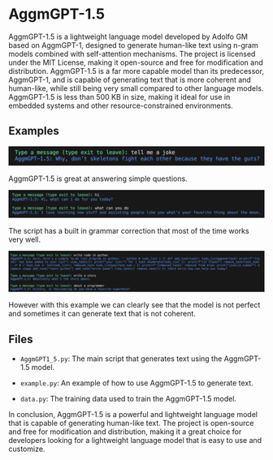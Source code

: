 # AggmGPT-1.5

AggmGPT-1.5 is a lightweight language model developed by Adolfo GM based on AggmGPT-1, designed to generate human-like text using n-gram models combined with self-attention mechanisms. The project is licensed under the MIT License, making it open-source and free for modification and distribution. AggmGPT-1.5 is a far more capable model than its predecessor, AggmGPT-1, and is capable of generating text that is more coherent and human-like, while still being very small compared to other language models. AggmGPT-1.5 is less than 500 KB in size, making it ideal for use in embedded systems and other resource-constrained environments.
 
## Examples

![example](example.png)

AggmGPT-1.5 is great at answering simple questions.

![example](example2.png)

The script has a built in grammar correction that most of the time works very well.

![example](example3.png)

However with this example we can clearly see that the model is not perfect and sometimes it can generate text that is not coherent.

## Files

- `AggmGPT1_5.py`: The main script that generates text using the AggmGPT-1.5 model.

- `example.py`: An example of how to use AggmGPT-1.5 to generate text.

- `data.py`: The training data used to train the AggmGPT-1.5 model.


In conclusion, AggmGPT-1.5 is a powerful and lightweight language model that is capable of generating human-like text. The project is open-source and free for modification and distribution, making it a great choice for developers looking for a lightweight language model that is easy to use and customize.
